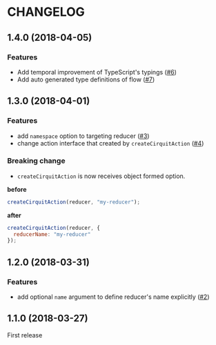 # CHANGELOG

## 1.4.0 (2018-04-05)

### Features

+ Add temporal improvement of TypeScript's typings ([#6](https://github.com/airtoxin/redux-cirquit/pull/6))
+ Add auto generated type definitions of flow ([#7](https://github.com/airtoxin/redux-cirquit/pull/7))

## 1.3.0 (2018-04-01)

### Features

+ add `namespace` option to targeting reducer ([#3](https://github.com/airtoxin/redux-cirquit/pull/3))
+ change action interface that created by `createCirquitAction` ([#4](https://github.com/airtoxin/redux-cirquit/pull/4))

### Breaking change

+ `createCirquitAction` is now receives object formed option.

__before__

```js
createCirquitAction(reducer, "my-reducer");
```

__after__

```js
createCirquitAction(reducer, {
  reducerName: "my-reducer"
});
```

## 1.2.0 (2018-03-31)

### Features

+ add optional `name` argument to define reducer's name explicitly ([#2](https://github.com/airtoxin/redux-cirquit/pull/2))

## 1.1.0 (2018-03-27)

First release
